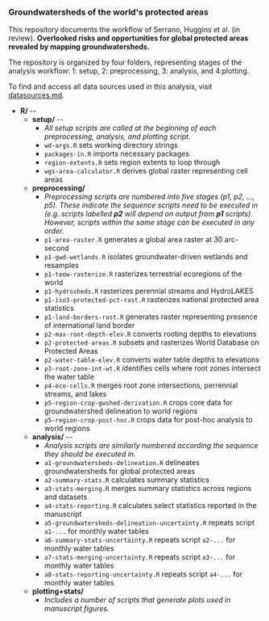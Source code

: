 ### Groundwatersheds of the world's protected areas

This repository documents the workflow of Serrano, Huggins et al. (in review). **Overlooked risks and opportunities for global protected areas revealed by mapping groundwatersheds.**

The repository is organized by four folders, representing stages of the analysis workflow: 1: setup, 2: preprocessing, 3: analysis, and 4:plotting. 

To find and access all data sources used in this analysis, visit [datasources.md](https://github.com/XanderHuggins/groundwatersheds-for-PAs/blob/main/datasources.md). 

* **R/** -- 
    * **setup/** -- 
      * *All setup scripts are called at the beginning of each preprocessing, analysis, and plotting script.*
      * `wd-args.R` sets working directory strings
      * `packages-in.R` imports necessary packages
      * `region-extents.R` sets region extents to loop through
      * `wgs-area-calculator.R` derives global raster representing cell areas
    * **preprocessing/** 
      * *Preprocessing scripts are numbered into five stages (p1, p2, ..., p5). These indicate the sequence scripts need to be executed in (e.g. scripts labelled **p2** will depend on output from **p1** scripts). However, scripts within the same stage can be executed in any order.*
      *   `p1-area-raster.R` generates a global area raster at 30 arc-second
      *   `p1-gwd-wetlands.R` isolates groundwater-driven wetlands and resamples
      *   `p1-teow-rasterize.R` rasterizes terrestrial ecoregions of the world
      *   `p1-hydrosheds.R` rasterizes perennial streams and HydroLAKES
      *   `p1-iso3-protected-pct-rast.R` rasterizes national protected area statistics
      *   `p1-land-borders-rast.R` generates raster representing presence of international land border
      *   `p2-max-root-depth-elev.R` converts rooting depths to elevations
      *   `p2-protected-areas.R` subsets and rasterizes World Database on Protected Areas
      *   `p2-water-table-elev.R` converts water table depths to elevations
      *   `p3-root-zone-int-wt.R` identifies cells where root zones intersect the water table
      *   `p4-eco-cells.R` merges root zone intersections, perrennial streams, and lakes
      *   `p5-region-crop-gwshed-derivation.R` crops core data for groundwatershed delineation to world regions
      *   `p5-region-crop-post-hoc.R` crops data for post-hoc analysis to world regions
    * **analysis/** -- 
      * *Analysis scripts are similarly numbered according the sequence they should be executed in.*
      * `a1-groundwatersheds-delineation.R` delineates groundwatersheds for global protected areas
      * `a2-summary-stats.R` calculates summary statistics
      * `a3-stats-merging.R` merges summary statistics across regions and datasets
      * `a4-stats-reporting.R` calculates select statistics reported in the manuscript
      * `a5-groundwatersheds-delineation-uncertainty.R` repeats script `a1-...` for monthly water tables
      * `a6-summary-stats-uncertainty.R` repeats script `a2-...` for monthly water tables
      * `a7-stats-merging-uncertainty.R` repeats script `a3-...` for monthly water tables
      * `a8-stats-reporting-uncertainty.R` repeats script `a4-...` for monthly water tables
    * **plotting+stats/**
      * *Includes a number of scripts that generate plots used in manuscript figures.*
